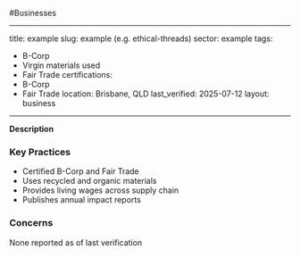#Businesses

---

title: example
slug: example (e.g. ethical-threads)
sector: example
tags:
  - B-Corp
  - Virgin materials used
  - Fair Trade
certifications:
- B-Corp
- Fair Trade
location: Brisbane, QLD
last_verified: 2025-07-12
layout: business
---

**Description**

### Key Practices

- Certified B-Corp and Fair Trade
- Uses recycled and organic materials
- Provides living wages across supply chain
- Publishes annual impact reports

### Concerns

None reported as of last verification
